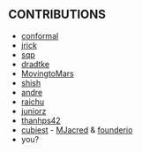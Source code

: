 ## CONTRIBUTIONS
  - [conformal](https://github.com/conformal/gotk3)
  - [jrick](https://github.com/jrick/gotk3)
  - [sqp](https://github.com/sqp/gotk3)
  - [dradtke](https://github.com/dradtke/gotk3)
  - [MovingtoMars](https://github.com/MovingtoMars/gotk3)
  - [shish](https://github.com/shish/gotk3)
  - [andre](https://github.com/andre-hub/gotk3)
  - [raichu](https://github.com/raichu/gotk3)
  - [juniorz](https://github.com/juniorz)
  - [thanhps42](https://github.com/thanhps42)
  - [cubiest](https://github.com/cubiest/gotk3) - [MJacred](https://github.com/MJacred) & [founderio](https://github.com/founderio)
  - you?
